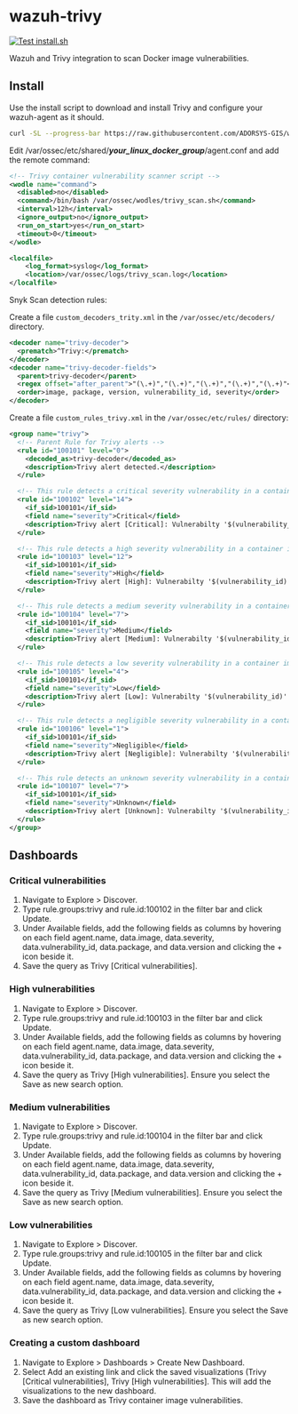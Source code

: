 # wazuh-trivy

[![Test install.sh](https://github.com/ADORSYS-GIS/wazuh-trivy/actions/workflows/test.yml/badge.svg?branch=main)](https://github.com/ADORSYS-GIS/wazuh-trivy/actions/workflows/test.yml)

Wazuh and Trivy integration to scan Docker image vulnerabilities.

## Install

Use the install script to download and install Trivy and configure your wazuh-agent as it should.

```bash
curl -SL --progress-bar https://raw.githubusercontent.com/ADORSYS-GIS/wazuh-trivy/refs/heads/main/install.sh | bash
```

Edit /var/ossec/etc/shared/**_your_linux_docker_group_**/agent.conf and add the remote command:

```xml
<!-- Trivy container vulnerability scanner script -->
<wodle name="command">
  <disabled>no</disabled>
  <command>/bin/bash /var/ossec/wodles/trivy_scan.sh</command>
  <interval>12h</interval>
  <ignore_output>no</ignore_output>
  <run_on_start>yes</run_on_start>
  <timeout>0</timeout>
</wodle>

<localfile>
    <log_format>syslog</log_format>
    <location>/var/ossec/logs/trivy_scan.log</location>
</localfile>
```

Snyk Scan detection rules:

Create a file `custom_decoders_trity.xml` in the `/var/ossec/etc/decoders/` directory.

```xml
<decoder name="trivy-decoder">
  <prematch>^Trivy:</prematch>
</decoder>
<decoder name="trivy-decoder-fields">
  <parent>trivy-decoder</parent>
  <regex offset="after_parent">"(\.+)","(\.+)","(\.+)","(\.+)","(\.+)"</regex>
  <order>image, package, version, vulnerability_id, severity</order>
</decoder>
```

Create a file `custom_rules_trivy.xml` in the `/var/ossec/etc/rules/` directory:

```xml
<group name="trivy">
  <!-- Parent Rule for Trivy alerts -->
  <rule id="100101" level="0">
    <decoded_as>trivy-decoder</decoded_as>
    <description>Trivy alert detected.</description>
  </rule>

  <!-- This rule detects a critical severity vulnerability in a container image -->
  <rule id="100102" level="14">
    <if_sid>100101</if_sid>
    <field name="severity">Critical</field>
    <description>Trivy alert [Critical]: Vulnerabilty '$(vulnerability_id)' detected in package '$(package)' version '$(version)' on container image '$(image)'.</description>
  </rule>

  <!-- This rule detects a high severity vulnerability in a container image -->
  <rule id="100103" level="12">
    <if_sid>100101</if_sid>
    <field name="severity">High</field>
    <description>Trivy alert [High]: Vulnerabilty '$(vulnerability_id)' detected in package '$(package)' version '$(version)' on container image '$(image)'.</description>
  </rule>

  <!-- This rule detects a medium severity vulnerability in a container image -->
  <rule id="100104" level="7">
    <if_sid>100101</if_sid>
    <field name="severity">Medium</field>
    <description>Trivy alert [Medium]: Vulnerabilty '$(vulnerability_id)' detected in package '$(package)' version '$(version)' on container image '$(image)'.</description>
  </rule>

  <!-- This rule detects a low severity vulnerability in a container image -->
  <rule id="100105" level="4">
    <if_sid>100101</if_sid>
    <field name="severity">Low</field>
    <description>Trivy alert [Low]: Vulnerabilty '$(vulnerability_id)' detected in package '$(package)' version '$(version)' on container image '$(image)'.</description>
  </rule>

  <!-- This rule detects a negligible severity vulnerability in a container image -->
  <rule id="100106" level="1">
    <if_sid>100101</if_sid>
    <field name="severity">Negligible</field>
    <description>Trivy alert [Negligible]: Vulnerabilty '$(vulnerability_id)' detected in package '$(package)' version '$(version)' on container image '$(image)'.</description>
  </rule>

  <!-- This rule detects an unknown severity vulnerability in a container image -->
  <rule id="100107" level="7">
    <if_sid>100101</if_sid>
    <field name="severity">Unknown</field>
    <description>Trivy alert [Unknown]: Vulnerabilty '$(vulnerability_id)' detected in package '$(package)' version '$(version)' on container image '$(image)'.</description>
  </rule>
</group>
```

## Dashboards

### Critical vulnerabilities

1. Navigate to Explore > Discover.
2. Type rule.groups:trivy and rule.id:100102 in the filter bar and click Update. 
3. Under Available fields, add the following fields as columns by hovering on each field agent.name, data.image, data.severity, data.vulnerability_id, data.package, and data.version and clicking the + icon beside it.
4. Save the query as Trivy [Critical vulnerabilities].

### High vulnerabilities

1. Navigate to Explore > Discover.
2. Type rule.groups:trivy and rule.id:100103 in the filter bar and click Update. 
3. Under Available fields, add the following fields as columns by hovering on each field agent.name, data.image, data.severity, data.vulnerability_id, data.package, and data.version and clicking the + icon beside it.  
4. Save the query as Trivy [High vulnerabilities]. Ensure you select the Save as new search option.

### Medium vulnerabilities

1. Navigate to Explore > Discover.
2. Type rule.groups:trivy and rule.id:100104 in the filter bar and click Update. 
3. Under Available fields, add the following fields as columns by hovering on each field agent.name, data.image, data.severity, data.vulnerability_id, data.package, and data.version and clicking the + icon beside it.  
4. Save the query as Trivy [Medium vulnerabilities]. Ensure you select the Save as new search option.

### Low vulnerabilities

1. Navigate to Explore > Discover.
2. Type rule.groups:trivy and rule.id:100105 in the filter bar and click Update. 
3. Under Available fields, add the following fields as columns by hovering on each field agent.name, data.image, data.severity, data.vulnerability_id, data.package, and data.version and clicking the + icon beside it.  
4. Save the query as Trivy [Low vulnerabilities]. Ensure you select the Save as new search option. 

### Creating a custom dashboard

1. Navigate to Explore > Dashboards > Create New Dashboard.
2. Select Add an existing link and click the saved visualizations (Trivy [Critical vulnerabilities], Trivy [High vulnerabilities]. This will add the visualizations to the new dashboard.
3. Save the dashboard as Trivy container image vulnerabilities.